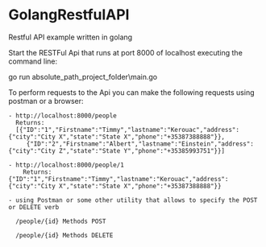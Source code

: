 # GolangRestfulAPI
Restful API example written in golang

Start the RESTFul Api that runs at port 8000 of localhost executing the command line:

  go run absolute_path_project_folder\main.go

  
To perform requests to the Api you can make the following requests using postman or a browser:

    - http://localhost:8000/people
      Returns:
      [{"ID":"1","Firstname":"Timmy","lastname":"Kerouac","address":{"city":"City X","state":"State X","phone":"+35387388888"}},
	     {"ID":"2","Firstname":"Albert","lastname":"Einstein","address":{"city":"City Z","state":"State Y","phone":"+35385993751"}}]
    
    - http://localhost:8000/people/1
	    Returns:  {"ID":"1","Firstname":"Timmy","lastname":"Kerouac","address":{"city":"City X","state":"State X","phone":"+35387388888"}}
      
    - using Postman or some other utility that allows to specify the POST or DELETE verb
	    
      /people/{id} Methods POST
      
      /people/{id} Methods DELETE

